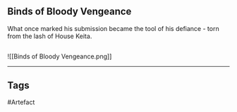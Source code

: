 ## Binds of Bloody Vengeance
What once marked his submission became the tool of his defiance - torn from the lash of House Keita.
## 
![[Binds of Bloody Vengeance.png]]

---
## Tags
#Artefact